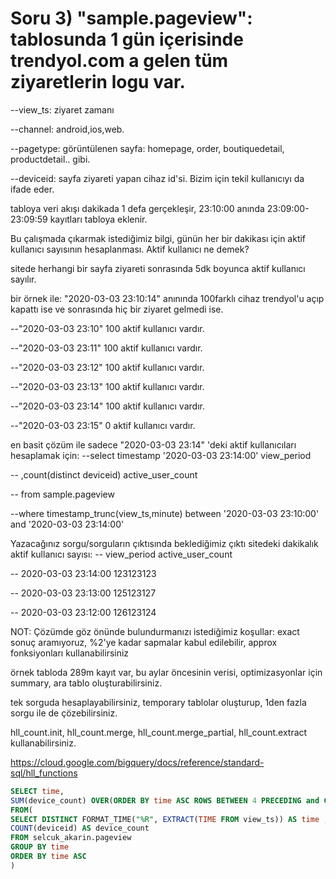 # Soru 3) "sample.pageview": tablosunda 1 gün içerisinde trendyol.com a gelen tüm ziyaretlerin logu var.
--view_ts: ziyaret zamanı

--channel: android,ios,web.

--pagetype: görüntülenen sayfa: homepage, order, boutiquedetail, productdetail.. gibi.

--deviceid: sayfa ziyareti yapan cihaz id'si. Bizim için tekil kullanıcıyı da ifade eder.

tabloya veri akışı dakikada 1 defa gerçekleşir, 23:10:00 anında 23:09:00-23:09:59 kayıtları tabloya eklenir.

Bu çalışmada çıkarmak istediğimiz bilgi, günün her bir dakikası için aktif kullanıcı sayısının hesaplanması.
Aktif kullanıcı ne demek?

sitede herhangi bir sayfa ziyareti sonrasında 5dk boyunca aktif kullanıcı sayılır.

bir örnek ile: "2020-03-03 23:10:14" anınında 100farklı cihaz trendyol'u açıp kapattı ise ve sonrasında hiç bir ziyaret gelmedi ise.

--"2020-03-03 23:10" 100 aktif kullanıcı vardır.

--"2020-03-03 23:11" 100 aktif kullanıcı vardır.

--"2020-03-03 23:12" 100 aktif kullanıcı vardır.

--"2020-03-03 23:13" 100 aktif kullanıcı vardır.

--"2020-03-03 23:14" 100 aktif kullanıcı vardır.

--"2020-03-03 23:15" 0 aktif kullanıcı vardır.

en basit çözüm ile sadece "2020-03-03 23:14" 'deki aktif kullanıcıları hesaplamak için:
--select timestamp '2020-03-03 23:14:00' view_period

-- ,count(distinct deviceid) active_user_count

-- from sample.pageview

--where timestamp_trunc(view_ts,minute) between '2020-03-03 23:10:00' and '2020-03-03 23:14:00'

Yazacağınız sorgu/sorguların çıktısında beklediğimiz çıktı sitedeki dakikalık aktif kullanıcı sayısı:
-- view_period active_user_count

-- 2020-03-03 23:14:00 123123123

-- 2020-03-03 23:13:00 125123127

-- 2020-03-03 23:12:00 126123124

NOT: Çözümde göz önünde bulundurmanızı istediğimiz koşullar:
exact sonuç aramıyoruz, %2'ye kadar sapmalar kabul edilebilir, approx fonksiyonları kullanabilirsiniz

örnek tabloda 289m kayıt var, bu aylar öncesinin verisi, optimizasyonlar için summary, ara tablo oluşturabilirsiniz.

tek sorguda hesaplayabilirsiniz, temporary tablolar oluşturup, 1den fazla sorgu ile de çözebilirsiniz.

hll_count.init, hll_count.merge, hll_count.merge_partial, hll_count.extract kullanabilirsiniz.

https://cloud.google.com/bigquery/docs/reference/standard-sql/hll_functions

```SQL
SELECT time,
SUM(device_count) OVER(ORDER BY time ASC ROWS BETWEEN 4 PRECEDING and CURRENT ROW) AS distinct_user
FROM(
SELECT DISTINCT FORMAT_TIME("%R", EXTRACT(TIME FROM view_ts)) AS time ,
COUNT(deviceid) AS device_count
FROM selcuk_akarin.pageview 
GROUP BY time
ORDER BY time ASC
)
```
